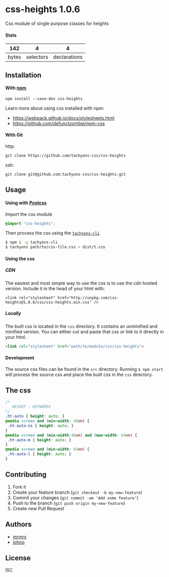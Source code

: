 # css-heights 1.0.6

Css module of single purpose classes for heights

#### Stats

142 | 4 | 4
---|---|---
bytes | selectors | declarations

## Installation

#### With [npm](https://npmjs.com)

```
npm install --save-dev css-heights
```

Learn more about using css installed with npm:
* https://webpack.github.io/docs/stylesheets.html
* https://github.com/defunctzombie/npm-css

#### With Git

http:
```
git clone https://github.com/tachyons-css/css-heights
```

ssh:
```
git clone git@github.com:tachyons-css/css-heights.git
```

## Usage

#### Using with [Postcss](https://github.com/postcss/postcss)

Import the css module

```css
@import "css-heights";
```

Then process the css using the [`tachyons-cli`](https://github.com/tachyons-css/tachyons-cli)

```sh
$ npm i -g tachyons-cli
$ tachyons path/to/css-file.css > dist/t.css
```

#### Using the css

##### CDN
The easiest and most simple way to use the css is to use the cdn hosted version. Include it in the head of your html with:

```
<link rel="stylesheet" href="http://unpkg.com/css-heights@1.0.6/css/css-heights.min.css" />
```

##### Locally
The built css is located in the `css` directory. It contains an unminified and minified version.
You can either cut and paste that css or link to it directly in your html.

```html
<link rel="stylesheet" href="path/to/module/css/css-heights">
```

#### Development

The source css files can be found in the `src` directory.
Running `$ npm start` will process the source css and place the built css in the `css` directory.

## The css

```css
/*
   HEIGHT - KEYWORDS
*/
.ht-auto { height: auto; }
@media screen and (min-width: 48em) {
 .ht-auto-ns { height: auto; }
}
@media screen and (min-width:48em) and (max-width: 64em) {
 .ht-auto-m { height: auto; }
}
@media screen and (min-width: 64em) {
 .ht-auto-l { height: auto; }
}
```

## Contributing

1. Fork it
2. Create your feature branch (`git checkout -b my-new-feature`)
3. Commit your changes (`git commit -am 'Add some feature'`)
4. Push to the branch (`git push origin my-new-feature`)
5. Create new Pull Request

## Authors

* [mrmrs](http://mrmrs.io)
* [johno](http://johnotander.com)

## License

ISC

